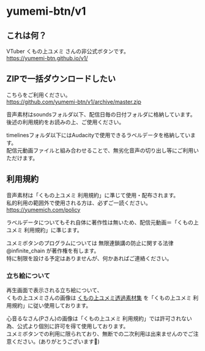 # yumemi-btn/v1

## これは何？
VTuber くもの上ユメミ さんの非公式ボタンです。  
https://yumemi-btn.github.io/v1/

## ZIPで一括ダウンロードしたい
こちらをご利用ください。  
https://github.com/yumemi-btn/v1/archive/master.zip

音声素材はsoundsフォルダ以下、配信日毎の日付フォルダに格納しています。  
後述の利用規約をお読みの上、ご使用ください。  

timelinesフォルダ以下にはAudacityで使用できるラベルデータを格納しています。  
配信元動画ファイルと組み合わせることで、無劣化音声の切り出し等にご利用いただけます。  

## 利用規約
音声素材は「くもの上ユメミ 利用規約」に準じて使用・配布されます。  
私的利用の範囲外で使用される方は、必ずご一読ください。  
https://yumemich.com/policy

ラベルデータについてもそれ自体に著作性は無いため、配信元動画＝「くもの上ユメミ 利用規約」に準じます。  

ユメミボタンのプログラムについては 無限連鎖講の防止に関する法律 @infinite_chain が著作権を有します。  
特に制限を設ける予定はありませんが、何かあればご連絡ください。

### 立ち絵について
再生画面で表示される立ち絵について、  
くもの上ユメミさんの画像は [くもの上ユメミ透過素材集](https://yumemich.com/archives/613) を「くもの上ユメミ 利用規約」に従い使用しております。  

心音るなさん(Pさん)の画像は「くもの上ユメミ 利用規約」では許可されない為、公式より個別に許可を得て使用しております。  
ユメミボタンでの利用に限られており、無断での二次利用は出来ませんのでご注意ください。(ありがとうございます🙏)
